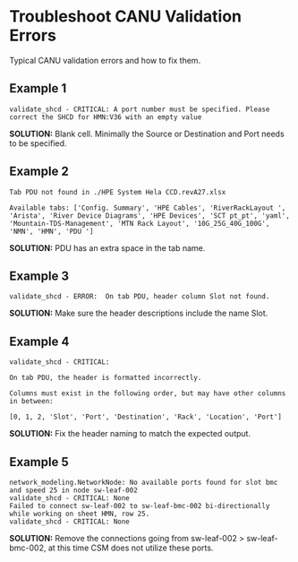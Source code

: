 # Troubleshoot CANU Validation Errors

Typical CANU validation errors and how to fix them.


## Example 1

```
validate_shcd - CRITICAL: A port number must be specified. Please correct the SHCD for HMN:V36 with an empty value
```

**SOLUTION:** Blank cell. Minimally the Source or Destination and Port needs to be specified.


## Example 2

```
Tab PDU not found in ./HPE System Hela CCD.revA27.xlsx

Available tabs: ['Config. Summary', 'HPE Cables', 'RiverRackLayout ', 'Arista', 'River Device Diagrams', 'HPE Devices', 'SCT pt_pt', 'yaml', 'Mountain-TDS-Management', 'MTN Rack Layout', '10G_25G_40G_100G', 'NMN', 'HMN', 'PDU ']
```

**SOLUTION:** PDU has an extra space in the tab name.


## Example 3

```
validate_shcd - ERROR:  On tab PDU, header column Slot not found.
```

**SOLUTION:** Make sure the header descriptions include the name Slot.


## Example 4

```
validate_shcd - CRITICAL:

On tab PDU, the header is formatted incorrectly.

Columns must exist in the following order, but may have other columns in between:

[0, 1, 2, 'Slot', 'Port', 'Destination', 'Rack', 'Location', 'Port']
```

**SOLUTION:** Fix the header naming to match the expected output.


## Example 5

```
network_modeling.NetworkNode: No available ports found for slot bmc and speed 25 in node sw-leaf-002
validate_shcd - CRITICAL: None
Failed to connect sw-leaf-002 to sw-leaf-bmc-002 bi-directionally while working on sheet HMN, row 25.
validate_shcd - CRITICAL: None
```

**SOLUTION:** Remove the connections going from sw-leaf-002 > sw-leaf-bmc-002, at this time CSM does not utilize these ports.


